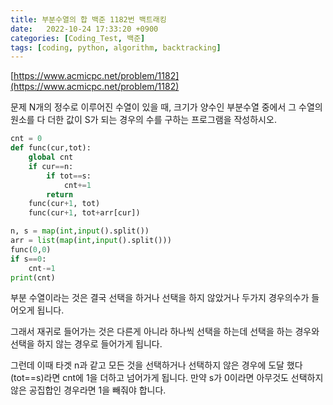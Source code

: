 ```yaml
---
title: 부분수열의 합 백준 1182번 백트래킹
date:   2022-10-24 17:33:20 +0900
categories: [Coding_Test, 백준]
tags: [coding, python, algorithm, backtracking]
---
```


[https://www.acmicpc.net/problem/1182](https://www.acmicpc.net/problem/1182)

문제
N개의 정수로 이루어진 수열이 있을 때, 크기가 양수인 부분수열 중에서 그 수열의 원소를 다 더한 값이 S가 되는 경우의 수를 구하는 프로그램을 작성하시오.

```py
cnt = 0
def func(cur,tot):
    global cnt
    if cur==n:
        if tot==s:
            cnt+=1
        return
    func(cur+1, tot)
    func(cur+1, tot+arr[cur])

n, s = map(int,input().split())
arr = list(map(int,input().split()))
func(0,0)
if s==0:
    cnt-=1
print(cnt)
```

부분 수열이라는 것은 결국 선택을 하거나 선택을 하지 않았거나 두가지 경우의수가 들어오게 됩니다.

그래서 재귀로 들어가는 것은 다른게 아니라 하나씩 선택을 하는데 선택을 하는 경우와 선택을 하지 않는 경우로 들어가게 됩니다.

그런데 이때 타겟 n과 같고 모든 것을 선택하거나 선택하지 않은 경우에 도달 했다 (tot==s)라면 cnt에 1을 더하고 넘어가게 됩니다. 만약 s가 0이라면 아무것도 선택하지 않은 공집합인 경우라면 1을 빼줘야 합니다.
